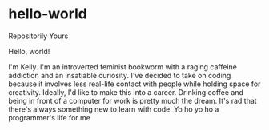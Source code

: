# hello-world
Repositorily Yours

Hello, world!

I'm Kelly. I'm an introverted feminist bookworm with a raging caffeine addiction and an insatiable curiosity.
I've decided to take on coding because it involves less real-life contact with people while holding space for creativity.
Ideally, I'd like to make this into a career. Drinking coffee and being in front of a computer for work is pretty much the dream.
It's rad that there's always something new to learn with code. 
Yo ho yo ho a programmer's life for me

